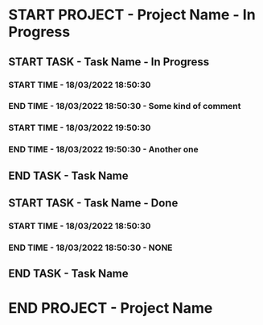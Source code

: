 # START PROJECT - Project Name - In Progress
## START TASK - Task Name - In Progress
### START TIME - 18/03/2022 18:50:30
### END TIME - 18/03/2022 18:50:30 - Some kind of comment
### START TIME - 18/03/2022 19:50:30
### END TIME - 18/03/2022 19:50:30 - Another one
## END TASK - Task Name
## START TASK - Task Name - Done
### START TIME - 18/03/2022 18:50:30
### END TIME - 18/03/2022 18:50:30 - NONE
## END TASK - Task Name
# END PROJECT - Project Name